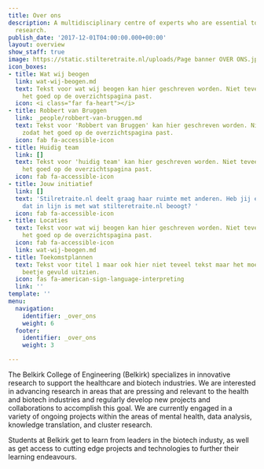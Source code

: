 ```yaml
---
title: Over ons
description: A multidisciplinary centre of experts who are essential to patient-oriented
  research.
publish_date: '2017-12-01T04:00:00.000+00:00'
layout: overview
show_staff: true
image: https://static.stilteretraite.nl/uploads/Page banner OVER ONS.jpg
icon_boxes:
- title: Wat wij beogen
  link: wat-wij-beogen.md
  text: Tekst voor wat wij beogen kan hier geschreven worden. Niet teveel tekst zodat
    het goed op de overzichtspagina past.
  icon: <i class="far fa-heart"></i>
- title: Robbert van Bruggen
  link: _people/robbert-van-bruggen.md
  text: Tekst voor 'Robbert van Bruggen' kan hier geschreven worden. Niet teveel tekst
    zodat het goed op de overzichtspagina past.
  icon: fab fa-accessible-icon
- title: Huidig team
  link: []
  text: Tekst voor 'huidig team' kan hier geschreven worden. Niet teveel tekst zodat
    het goed op de overzichtspagina past.
  icon: fab fa-accessible-icon
- title: Jouw initiatief
  link: []
  text: 'Stilretraite.nl deelt graag haar ruimte met anderen. Heb jij een initiatief
    dat in lijn is met wat stilteretraite.nl beoogt? '
  icon: fab fa-accessible-icon
- title: Locaties
  text: Tekst voor wat wij beogen kan hier geschreven worden. Niet teveel tekst zodat
    het goed op de overzichtspagina past.
  icon: fab fa-accessible-icon
  link: wat-wij-beogen.md
- title: Toekomstplannen
  text: Tekst voor titel 1 maar ook hier niet teveel tekst maar het moet er wel een
    beetje gevuld uitzien.
  icon: fas fa-american-sign-language-interpreting
  link: ''
template: ''
menu:
  navigation:
    identifier: _over_ons
    weight: 6
  footer:
    identifier: _over_ons
    weight: 3

---
```

The Belkirk College of Engineering (Belkirk) specializes in innovative research to support the healthcare and biotech industries. We are interested in advancing research in areas that are pressing and relevant to the health and biotech industries and regularly develop new projects and collaborations to accomplish this goal. We are currently engaged in a variety of ongoing projects within the areas of mental health, data analysis, knowledge translation, and cluster research.

Students at Belkirk get to learn from leaders in the biotech industy, as well as get access to cutting edge projects and technologies to further their learning endeavours.